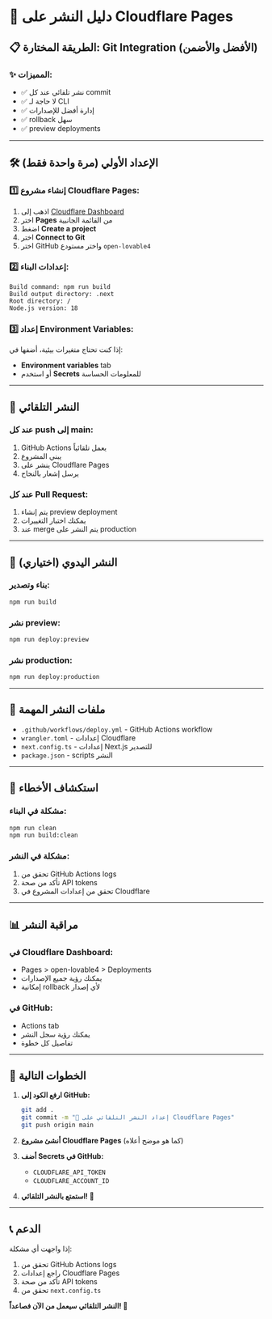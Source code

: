 # 🚀 دليل النشر على Cloudflare Pages

## 📋 **الطريقة المختارة: Git Integration (الأفضل والأضمن)**

### ✨ **المميزات:**
- ✅ نشر تلقائي عند كل commit
- ✅ لا حاجة لـ CLI
- ✅ إدارة أفضل للإصدارات
- ✅ rollback سهل
- ✅ preview deployments

---

## 🛠️ **الإعداد الأولي (مرة واحدة فقط)**

### 1️⃣ **إنشاء مشروع Cloudflare Pages:**

1. اذهب إلى [Cloudflare Dashboard](https://dash.cloudflare.com/)
2. اختر **Pages** من القائمة الجانبية
3. اضغط **Create a project**
4. اختر **Connect to Git**
5. اختر GitHub واختر مستودع `open-lovable4`

### 2️⃣ **إعدادات البناء:**

```
Build command: npm run build
Build output directory: .next
Root directory: /
Node.js version: 18
```

### 3️⃣ **إعداد Environment Variables:**

إذا كنت تحتاج متغيرات بيئية، أضفها في:
- **Environment variables** tab
- أو استخدم **Secrets** للمعلومات الحساسة

---

## 🔄 **النشر التلقائي**

### **عند كل push إلى main:**
1. GitHub Actions يعمل تلقائياً
2. يبني المشروع
3. ينشر على Cloudflare Pages
4. يرسل إشعار بالنجاح

### **عند كل Pull Request:**
1. يتم إنشاء preview deployment
2. يمكنك اختبار التغييرات
3. عند merge يتم النشر على production

---

## 🚀 **النشر اليدوي (اختياري)**

### **بناء وتصدير:**
```bash
npm run build
```

### **نشر preview:**
```bash
npm run deploy:preview
```

### **نشر production:**
```bash
npm run deploy:production
```

---

## 📁 **ملفات النشر المهمة**

- `.github/workflows/deploy.yml` - GitHub Actions workflow
- `wrangler.toml` - إعدادات Cloudflare
- `next.config.ts` - إعدادات Next.js للتصدير
- `package.json` - scripts النشر

---

## 🔧 **استكشاف الأخطاء**

### **مشكلة في البناء:**
```bash
npm run clean
npm run build:clean
```

### **مشكلة في النشر:**
1. تحقق من GitHub Actions logs
2. تأكد من صحة API tokens
3. تحقق من إعدادات المشروع في Cloudflare

---

## 📊 **مراقبة النشر**

### **في Cloudflare Dashboard:**
- Pages > open-lovable4 > Deployments
- يمكنك رؤية جميع الإصدارات
- إمكانية rollback لأي إصدار

### **في GitHub:**
- Actions tab
- يمكنك رؤية سجل النشر
- تفاصيل كل خطوة

---

## 🎯 **الخطوات التالية**

1. **ارفع الكود إلى GitHub:**
   ```bash
   git add .
   git commit -m "🚀 إعداد النشر التلقائي على Cloudflare Pages"
   git push origin main
   ```

2. **أنشئ مشروع Cloudflare Pages** (كما هو موضح أعلاه)

3. **أضف Secrets في GitHub:**
   - `CLOUDFLARE_API_TOKEN`
   - `CLOUDFLARE_ACCOUNT_ID`

4. **استمتع بالنشر التلقائي! 🎉**

---

## 📞 **الدعم**

إذا واجهت أي مشكلة:
1. تحقق من GitHub Actions logs
2. راجع إعدادات Cloudflare Pages
3. تأكد من صحة API tokens
4. تحقق من `next.config.ts`

**النشر التلقائي سيعمل من الآن فصاعداً! 🚀**